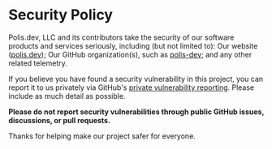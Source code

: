 # Security Policy

Polis.dev, LLC and its contributors take the security of our software products
and services seriously, including (but not limited to): Our website ([polis.dev]);
Our GitHub organization(s), such as [polis-dev]; and any other related telemetry.

If you believe you have found a security vulnerability in this project, you can
report it to us privately via GitHub's [private vulnerability reporting]. Please
include as much detail as possible.

**Please do not report security vulnerabilities through public GitHub issues, discussions, or pull requests.**

Thanks for helping make our project safer for everyone.

[private vulnerability reporting]: https://github.com/polis-dev/.github/security/advisories
[polis.dev]: https://polis.dev
[polis-dev]: https://github.com/polis-dev
